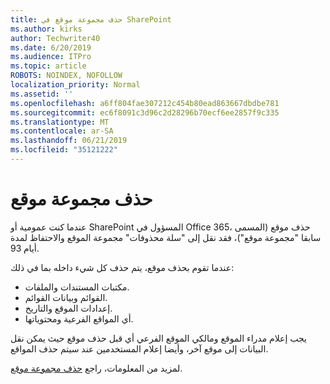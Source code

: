 ```yaml
---
title: حذف مجموعة موقع في SharePoint
ms.author: kirks
author: Techwriter40
ms.date: 6/20/2019
ms.audience: ITPro
ms.topic: article
ROBOTS: NOINDEX, NOFOLLOW
localization_priority: Normal
ms.assetid: ''
ms.openlocfilehash: a6ff804fae307212c454b80ead863667dbdbe781
ms.sourcegitcommit: ec6f8091c3d96c2d28296b70ecf6ee2857f9c335
ms.translationtype: MT
ms.contentlocale: ar-SA
ms.lasthandoff: 06/21/2019
ms.locfileid: "35121222"
---
```

# <a name="delete-a-site-collection"></a>حذف مجموعة موقع

عندما كنت عمومية أو SharePoint المسؤول في Office 365، حذف موقع (المسمى سابقا "مجموعة موقع")، فقد نقل إلى "سلة محذوفات" مجموعة الموقع والاحتفاظ لمدة أيام 93. 

عندما تقوم بحذف موقع، يتم حذف كل شيء داخله بما في ذلك:

- مكتبات المستندات والملفات.
- القوائم وبيانات القوائم.
- إعدادات الموقع والتاريخ.
- أي المواقع الفرعية ومحتوياتها.

يجب إعلام مدراء الموقع ومالكي الموقع الفرعي أي قبل حذف موقع حيث يمكن نقل البيانات إلى موقع آخر، وأيضا إعلام المستخدمين عند سيتم حذف المواقع. 

لمزيد من المعلومات، راجع [حذف مجموعة موقع](https://docs.microsoft.com/en-us/sharepoint/delete-site-collection). 